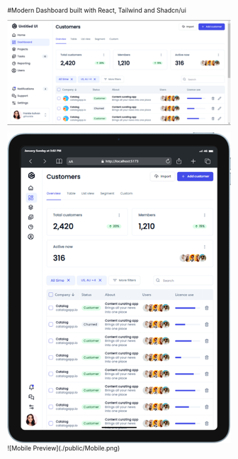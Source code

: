 #Modern Dashboard built with React, Tailwind and Shadcn/ui

![Desktop Preview](./public/Desktop.png)
<div style="flex justify-content: center">
  <img src="./public/Tablet.png" alt="Tablet Preview">
</div>
![Mobile Preview](./public/Mobile.png)
